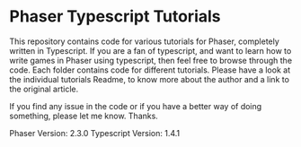 Phaser Typescript Tutorials
===========================

This repository contains code for various tutorials for Phaser, completely written in Typescript.
If you are a fan of typescript, and want to learn how to write games in Phaser using typescript,
then feel free to browse through the code. Each folder contains code for different tutorials.
Please have a look at the individual tutorials Readme, to know more about the author and a link
to the original article.

If you find any issue in the code or if you have a better way of doing something,
please let me know. Thanks.

Phaser Version: 2.3.0
Typescript Version: 1.4.1
